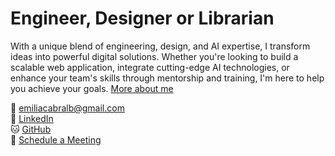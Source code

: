 

# Engineer, Designer or Librarian 

With a unique blend of engineering, design, and AI expertise, I transform ideas into powerful digital solutions. Whether you're looking to build a scalable web application, integrate cutting-edge AI technologies, or enhance your team's skills through mentorship and training, I'm here to help you achieve your goals.
[More about me](/about)

📧 [emiliacabralb@gmail.com](mailto:emiliacabralb@gmail.com)  
🔗 [LinkedIn](https://www.linkedin.com/in/emiliacb)  
🐱 [GitHub](https://github.com/emiliacb)  
📅 [Schedule a Meeting](https://calendly.com/emilia-cb)
